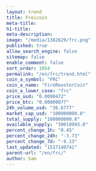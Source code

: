 ```yaml
---
layout: trend
title: Freicoin
meta-title: 
h1-title: 
meta-description: 
image: "/media/1382629/frc.png"
published: true
allow_search_engine: false
sitemap: false
enable_comment: false
sort_order: 1054
permalink: "/en/frc/trend.html"
coin_a_symbol: "FRC"
coin_a_name: "FireRoosterCoin"
coin_a_lower_case: "frc"
price_usd: "0.0090472"
price_btc: "0.00000077"
24h_volume_usd: "36.6777"
market_cap_usd: "100000000.0"
total_supply: "100000000.0"
available_supply: "30010993.0"
percent_change_1h: "0.45"
percent_change_24h: "-3.73"
percent_change_7d: "-9.13"
last_updated: "1517140741"
parent-url: "/en/frc/"
author: Sam
---
```


